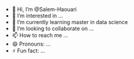 - 👋 Hi, I’m @Salem-Haouari
- 👀 I’m interested in ...
- 🌱 I’m currently learning master in data science
- 💞️ I’m looking to collaborate on ...
- 📫 How to reach me ...
- 😄 Pronouns: ...
- ⚡ Fun fact: ...

<!---
Salem-Haouari/Salem-Haouari is a ✨ special ✨ repository because its `README.md` (this file) appears on your GitHub profile.
You can click the Preview link to take a look at your changes.
--->
